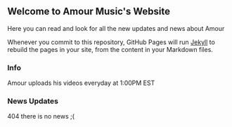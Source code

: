 ## Welcome to Amour Music's Website

Here you can read and look for all the new updates and news about Amour

Whenever you commit to this repository, GitHub Pages will run [Jekyll](https://jekyllrb.com/) to rebuild the pages in your site, from the content in your Markdown files.

### Info

Amour uploads his videos everyday at 1:00PM EST





### News Updates

404 there is no news ;(


